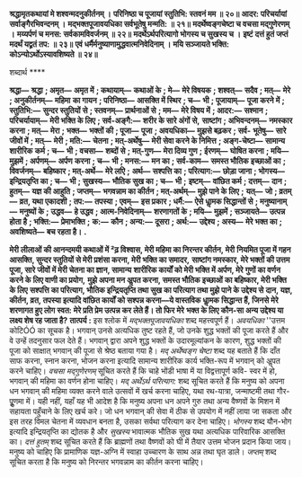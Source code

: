 **श्रद्धामृतकथायां मे शश्वन्मदनुकीर्तनम् ।** **परिनिष्ठा च पूजायां स्तुतिभि: स्तवनं मम ॥ २०॥** **आदर: परिचर्यायां सर्वाङ्गैरभिवन्दनम् ।** **मद्भक्तपूजावयधिका सर्वभूतेषु मन्मति: ॥ २१॥** **मदर्थेष्वङ्गचेष्टा च वचसा मद्गुणेरणम् ।** **मय्यर्पणं च मनस: सर्वकामविवर्जनम् ॥ २२॥** **मदर्थेऽर्थपरित्यागो भोगस्य च सुखस्य च ।** **इष्टं दत्तं हुतं जप्तं मदर्थं यद्व्रतं तप: ॥ २३॥** **एवं धर्मैर्मनुष्याणामुद्धवात्मनिवेदिनाम् ।** **मयि सञ्जायते भक्ति: कोऽन्योऽर्थोऽस्यावशिष्यते ॥ २४॥** 

शब्दार्थ **** 

**श्रद्धा—** **श्रद्धा** **; अमृत—** **अमृत में** **; कथायाम्—** **कथाओं के** **; मे—** **मेरे विषयक** **; शश्वत्—** **सदैव** **; मत्—** **मेरे** **; अनुकीर्तनम्—** **महिमा** **का गायन** **; परिनिष्ठा—** **आसक्ति में स्थिर** **; च—** **भी** **; पूजायाम्—** **पूजा करने में** **; स्तुतिभि:—** **सुन्दर स्तुतियों से** **; स्तवनम्—** **प्रार्थनाओं से** **; मम—** **मेरे विषय में** **; आदर:—** **सश्मान** **; परिचर्यायाम्—** **मेरी भक्ति के लिए** **; सर्व-अङ्गै:—** **शरीर के सारे अंगों से,** **साष्टांग** **; अभिवन्दनम्—** **नमस्कार करना** **; मत्—** **मेरा** **; भक्त—** **भक्तों की** **; पूजा—** **पूजा** **; अवयधिका—** **मुझसे बढ़कर** **; सर्व-** **भूतेषु—** **सारे जीवों में** **; मत्—** **मेरी** **; मति:—** **चेतना** **; मत्-अर्थेषु—** **मेरी सेवा करने के निमित्त** **; अङ्ग-चेष्टा—** **सामान्य शारीरिक** **कर्म** **; च—** **भी** **; वचसा—** **शब्दों से** **; मत्-गुण—** **मेरा दिव्य गुण** **; ईरणम्—** **घोषित करना** **; मयि—** **मुझमें** **; अर्पणम्—** **अर्पण** **करना** **; च—** **भी** **; मनस:—** **मन का** **; सर्व-काम—** **समस्त भौतिक इच्छाओं का** **; विवर्जनम्—** **बहिष्कार** **; मत्-अर्थे—** **मेरे लएि** **;** **अर्थ—** **सश्पत्ति का** **; परित्याग:—** **छोड़ा जाना** **; भोगस्य—** **इन्द्रियतृप्ति का** **; च—** **भी** **; सुखस्य—** **भौतिक सुख का** **; च—** **भी** **;** **इष्टम्—** **वांछित कर्म** **; दत्तम्—** **दान** **; हुतम्—** **यज्ञ की आहुति** **; जप्तम्—** **भगवन्नाम का कीर्तन** **; मत्-अर्थम्—** **मुझे पाने के लिए** **;** **यत्—** **जो** **; व्रतम्—** **व्रत, यथा एकादशी** **; तप:—** **तपस्या** **; एवम्—** **इस प्रकार** **; धर्मै:—** **ऐसे धाॢमक सिद्धान्तों से** **; मनुष्यानाम्—** **मनुष्यों के** **; उद्धव—** **हे उद्धव** **; आत्म-निवेदिनाम्—** **शरणागतों के** **; मयि—** **मुझमें** **; सञ्जायते—** **उत्पन्न होता है** **; भक्ति:—** **प्रेमाभक्ति** **;** **क:—** **कौन** **; अन्य:—** **दूसरा** **; अर्थ:—** **उद्देश्य** **; अस्य—** **मेरे भक्त का** **; अवशिष्यते—** **बच रहता है।** **.** 

**मेरी लीलाओं की आनन्दमयी कथाओं में ²ढ़ विश्वास, मेरी महिमा का निरन्तर कीर्तन, मेरी** **नियमित पूजा में गहन आसक्ति, सुन्दर स्तुतियों से मेरी प्रशंसा करना, मेरी भक्ति का समादर,** **साष्टांग नमस्कार, मेरे भक्तों की उत्तम पूजा, सारे जीवों में मेरी चेतना का ज्ञान, सामान्य** **शारीरिक कार्यों को मेरी भक्ति में अर्पण, मेरे गुणों का वर्णन करने के लिए वाणी का प्रयोग,** **मुझे अपना मन अॢपत करना, समस्त भौतिक इच्छाओं का बहिष्कार, मेरी भक्ति के लिए** **सश्पत्ति का परित्याग, भौतिक इन्द्रियतृप्ति तथा सुख का परित्याग तथा मुझे पाने के उद्देश्य से** **दान, यज्ञ, कीर्तन, व्रत, तपस्या इत्यादि वांछित कार्यों को सश्पन्न करना—ये वास्तविक धाॢमक** **सिद्धान्त हैं, जिनसे मेरे शरणागत हुए लोग स्वत: मेरे प्रति प्रेम उत्पन्न कर लेते हैं। तो फिर मेरे** **भक्त के लिए कौन-सा अन्य उद्देश्य या लक्ष्य शेष रह जाता है?** **तात्पर्य :** इस श्लोक में *मद्भक्तपूजावयधिका* शब्द महत्त्वपूर्ण हैं। *अवयधिका* ''उत्तम कोटिÓÓ का सूचक है। भगवान् उनसे अत्यधिक तुष्ट रहते हैं, जो उनके शुद्ध भक्तों की पूजा करते हैं और वे उन्हें तदनुसार फल देते हैं। भगवान् द्वारा अपने शुद्ध भक्तों के उदारमूल्यांकन के कारण, शुद्ध भक्तों की पूजा को साक्षात् भगवान् की पूजा से श्रेष्ठ बताया गया है। *मद् अर्थेष्वङ्ग चेष्टा* शब्द यह बताते हैं कि दाँत साफ करना, स्नान करना, भोजन करना इत्यादि सामान्य शारीरिक कार्य भक्ति-रूप में भगवान् को अॢपत करने चाहिए। *वचसा मद्गुणेरणम्* सूचित करते हैं कि चाहे भोंडी भाषा में या विद्वत्तापूर्ण कवि- स्वर में हो, भगवान् की महिमा का वर्णन होना चाहिए। *मद् अर्थेऽर्थ परित्याग:* शब्द सूचित करते हैं कि मनुष्य को अपना धन भगवान् की महिमा व्यक्त करने वाले उत्सवों में खर्च करना चाहिए, यथा रथ-यात्रा, जन्माष्टमी तथा गौर-पूॢणमा में। यही नहीं, यहाँ यह भी आदेश है कि मनुष्य अपना धन अपने गुरु तथा अन्य वैष्णवों के मिशन में सहायता पहुँचाने के लिए खर्च करे। जो धन भगवान् की सेवा में ठीक से उपयोग में नहीं लाया जा सकता और इस तरह विमल चेतना में व्यवधान बनता है, उसका सर्वथा परित्याग कर देना चाहिए। *भोगस्य* शब्द यौन-भोग इत्यादि इन्द्रियतृप्ति का द्योतक है और *सुखस्य* भावात्मक भौतिक सुख यथा अत्यधिक पारिवारिक आसक्ति का। *दत्तं हुतम्* शब्द सूचित करते हैं कि ब्राह्मणों तथा वैष्णवों को घी में तैयार उत्तम भोजन प्रदान किया जाय। मनुष्य को चाहिए कि प्रामाणिक यज्ञ-अग्नि में स्वाहा उच्चारण के साथ अन्न तथा घृत डाले। *जप्तम्* शब्द सूचित करता है कि मनुष्य को निरन्तर भगवन्नाम का कीर्तन करना चाहिए।  